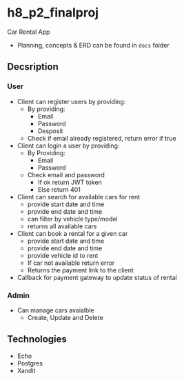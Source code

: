 # h8_p2_finalproj

Car Rental App

- Planning, concepts & ERD can be found in `docs` folder

## Decsription

### User

- Client can register users by providing:
  - By providing:
    - Email
    - Password
    - Desposit
  - Check if email already registered, return error if true
- Client can login a user by providing:
  - By Providing:
    - Email
    - Password
  - Check email and password
    - If ok return JWT token
    - Else return 401
- Client can search for available cars for rent
  - provide start date and time
  - provide end date and time
  - can filter by vehicle type/model
  - returns all available cars
- Client can book a rental for a given car
  - provide start date and time
  - provide end date and time
  - provide vehicle id to rent
  - If car not available return error
  - Returns the payment link to the client
- Callback for payment gateway to update status of rental

### Admin

- Can manage cars avaialble
  - Create, Update and Delete

## Technologies

- Echo
- Postgres
- Xandit